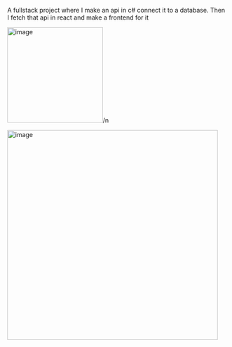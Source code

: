 A fullstack project where I make an api in c# connect it to a database.
Then I fetch that api in react and make a frontend for it

<img width="218" alt="image" src="https://github.com/user-attachments/assets/96d9ae6e-fbae-4e85-b98f-34e3e6990a21" />/n

<img width="480" alt="image" src="https://github.com/user-attachments/assets/b3cb3523-8201-434c-a3b4-2425a68f9762" />

